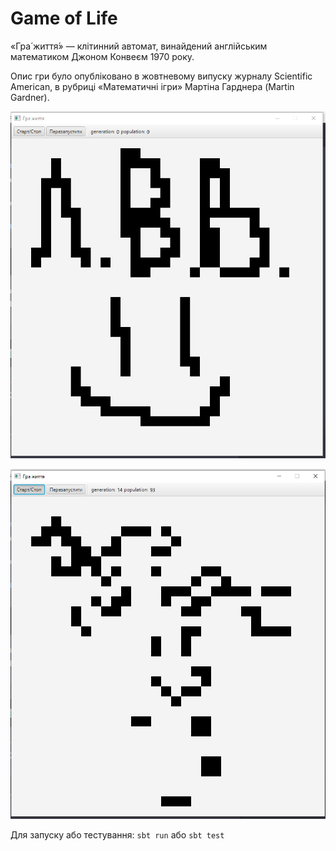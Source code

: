 # Game of Life
«Гра́ життя́» — клітинний автомат, винайдений англійським математиком Джоном Конвеєм 1970 року.

Опис гри було опубліковано в жовтневому випуску журналу Scientific American, 
в рубриці «Математичні ігри» Мартіна Гарднера (Martin Gardner).

![screenshot](src/main/resources/images/screenshot_edit.png)

![screenshot](src/main/resources/images/screenshot_start.png)

Для запуску або тестування:
`sbt run` або `sbt test`
